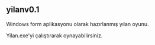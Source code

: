 ## yilanv0.1
Windows form aplikasyonu olarak hazırlanmış yılan oyunu. 

Yilan.exe'yi çalıştırarak oynayabilirsiniz.

